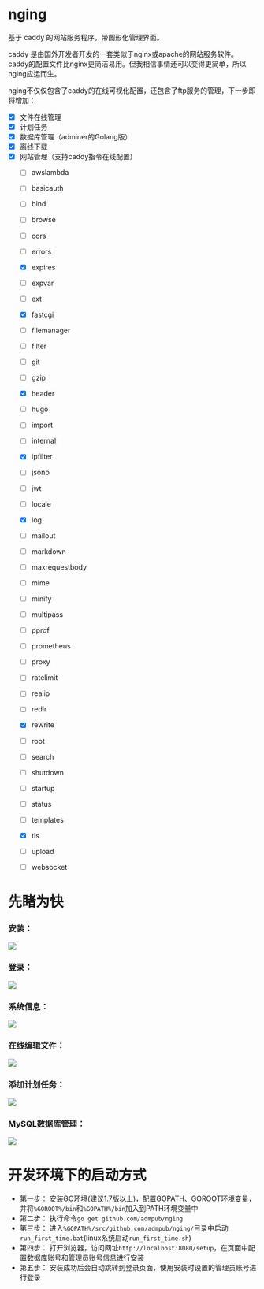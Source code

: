 # nging
基于 caddy 的网站服务程序，带图形化管理界面。

caddy 是由国外开发者开发的一套类似于nginx或apache的网站服务软件。
caddy的配置文件比nginx更简洁易用。但我相信事情还可以变得更简单，所以nging应运而生。

nging不仅仅包含了caddy的在线可视化配置，还包含了ftp服务的管理，下一步即将增加：

- [x] 文件在线管理
- [x] 计划任务
- [x] 数据库管理（adminer的Golang版）
- [x] 离线下载
- [x] 网站管理（支持caddy指令在线配置）
    - [ ] awslambda
    - [ ] basicauth
    - [ ] bind
    - [ ] browse
    - [ ] cors
    - [ ] errors
    - [x] expires
    - [ ] expvar
    - [ ] ext
    - [x] fastcgi
    - [ ] filemanager
    - [ ] filter
    - [ ] git
    - [ ] gzip
    - [x] header
    - [ ] hugo
    - [ ] import
    - [ ] internal
    - [x] ipfilter
    - [ ] jsonp
    - [ ] jwt
    - [ ] locale
    - [x] log
    - [ ] mailout
    - [ ] markdown
    - [ ] maxrequestbody
    - [ ] mime
    - [ ] minify
    - [ ] multipass
    - [ ] pprof
    - [ ] prometheus
    - [ ] proxy
    - [ ] ratelimit
    - [ ] realip
    - [ ] redir
    - [x] rewrite
    - [ ] root
    - [ ] search
    - [ ] shutdown
    - [ ] startup
    - [ ] status
    - [ ] templates
    - [x] tls
    - [ ] upload
    - [ ] websocket


# 先睹为快

### 安装：
[![](https://github.com/admpub/nging/blob/master/preview/preview_install.png?raw=true)](https://github.com/admpub/nging/blob/master/preview/preview_install.png)

### 登录：
[![](https://github.com/admpub/nging/blob/master/preview/preview_login.png?raw=true)](https://github.com/admpub/nging/blob/master/preview/preview_login.png)

### 系统信息：
[![](https://github.com/admpub/nging/blob/master/preview/preview_sysinfo.png?raw=true)](https://github.com/admpub/nging/blob/master/preview/preview_sysinfo.png)

### 在线编辑文件：
[![](https://github.com/admpub/nging/blob/master/preview/preview_editfile.png?raw=true)](https://github.com/admpub/nging/blob/master/preview/preview_editfile.png)

### 添加计划任务：
[![](https://github.com/admpub/nging/blob/master/preview/preview_task.png?raw=true)](https://github.com/admpub/nging/blob/master/preview/preview_task.png)

### MySQL数据库管理：
[![](https://github.com/admpub/nging/blob/master/preview/preview_listtable.png?raw=true)](https://github.com/admpub/nging/blob/master/preview/preview_listtable.png)

# 开发环境下的启动方式

- 第一步： 安装GO环境(建议1.7版以上)，配置GOPATH、GOROOT环境变量，并将`%GOROOT%/bin`和`%GOPATH%/bin`加入到PATH环境变量中
- 第二步： 执行命令`go get github.com/admpub/nging`
- 第三步： 进入`%GOPATH%/src/github.com/admpub/nging/`目录中启动`run_first_time.bat`(linux系统启动`run_first_time.sh`)
- 第四步： 打开浏览器，访问网址`http://localhost:8080/setup`，在页面中配置数据库账号和管理员账号信息进行安装
- 第五步： 安装成功后会自动跳转到登录页面，使用安装时设置的管理员账号进行登录
